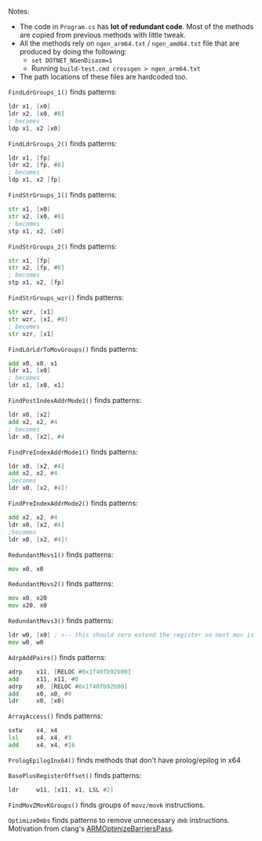 Notes:

* The code in `Program.cs` has **lot of redundant code**. Most of the methods are copied from previous methods with little tweak.
* All the methods rely on `ngen_arm64.txt` / `ngen_amd64.txt` file that are produced by doing the following:
  * `set DOTNET_NGenDisasm=1`
  * Running `build-test.cmd crossgen > ngen_arm64.txt`
* The path locations of these files are hardcoded too.


`FindLdrGroups_1()` finds patterns:

```asm
ldr x1, [x0]
ldr x2, [x0, #8]
; becomes
ldp x1, x2 [x0]
```

`FindLdrGroups_2()` finds patterns:
```asm
ldr x1, [fp]
ldr x2, [fp, #8]
; becomes
ldp x1, x2 [fp]
```

`FindStrGroups_1()` finds patterns:
```asm
str x1, [x0]
str x2, [x0, #8]
; becomes
stp x1, x2, [x0]
```

`FindStrGroups_2()` finds patterns:
```asm
str x1, [fp]
str x2, [fp, #8]
; becomes
stp x1, x2, [fp]
```

`FindStrGroups_wzr()` finds patterns:
```asm
str wzr, [x1]
str wzr, [x1, #8]
; becomes
str xzr, [x1]
```

`FindLdrLdrToMovGroups()` finds patterns:
```asm
add x0, x0, x1
ldr x1, [x0]
; becomes
ldr x1, [x0, x1]
```

`FindPostIndexAddrMode1()` finds patterns:
```asm
ldr x0, [x2]
add x2, x2, #4
; becomes
ldr x0, [x2], #4
```

`FindPreIndexAddrMode1()` finds patterns:
```asm
ldr x0, [x2, #4]
add x2, x2, #4
;becomes
ldr x0, [x2, #4]!
```

`FindPreIndexAddrMode2()` finds patterns:
```asm
add x2, x2, #4
ldr x0, [x2, #4]
;becomes
ldr x0, [x2, #4]!
```

`RedundantMovs1()` finds patterns:
```asm
mov x0, x0
```

`RedundantMovs2()` finds patterns:
```asm
mov x0, x20
mov x20, x0
```

`RedundantMovs3()` finds patterns:
```asm
ldr w0, [x0] ; <-- this should zero extend the register so next mov is not needed.
mov w0, w0
```

`AdrpAddPairs()` finds patterns:
```asm
adrp    x11, [RELOC #0x1f40fb92b00]
add     x11, x11, #0
adrp    x0, [RELOC #0x1f40fb92b00]
add     x0, x0, #0
ldr     x0, [x0]
```

`ArrayAccess()` finds patterns:
```asm
sxtw    x4, x4
lsl     x4, x4, #3
add     x4, x4, #16
```

`PrologEpilogInx64()` finds methods that don't have prolog/epilog in x64

`BasePlusRegisterOffset()` finds patterns:
```asm
ldr     w11, [x11, x1, LSL #2]
```

`FindMovZMovKGroups()` finds groups of `movz/movk` instructions.

`OptimizeDmbs` finds patterns to remove unnecessary `dmb` instructions. Motivation from clang's [ARMOptimizeBarriersPass](https://github.com/llvm/llvm-project/blob/2946cd701067404b99c39fb29dc9c74bd7193eb3/llvm/lib/Target/ARM/ARMOptimizeBarriersPass.cpp).
